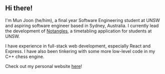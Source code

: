 ## Hi there!

I'm Mun Joon (he/him), a final year Software Engineering student at UNSW and aspiring software engineer based in Sydney, Australia. I currently lead the development of [Notangles](https://notangles.csesoc.app), a timetabling application for students at UNSW.

I have experience in full-stack web development, especially React and Express. I have also been tinkering with some more low-level code in my C++ chess engine.

Check out my personal website [here](https://munjoonteo.netlify.app/)!
